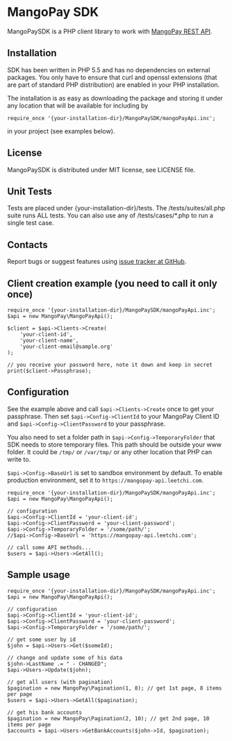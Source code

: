 MangoPay SDK
=================================================
MangoPaySDK is a PHP client library to work with
[MangoPay REST API](http://docs.mangopay.com/api-references/).


Installation
-------------------------------------------------
SDK has been written in PHP 5.5 and has no dependencies on external packages.
You only have to ensure that curl and openssl extensions (that are part of
standard PHP distribution) are enabled in your PHP installation.

The installation is as easy as downloading the package and storing it
under any location that will be available for including by

    require_once '{your-installation-dir}/MangoPaySDK/mangoPayApi.inc';

in your project (see examples below).


License
-------------------------------------------------
MangoPaySDK is distributed under MIT license, see LICENSE file.


Unit Tests
-------------------------------------------------
Tests are placed under {your-installation-dir}/tests.
The /tests/suites/all.php suite runs ALL tests.
You can also use any of /tests/cases/*.php to run a single test case.


Contacts
-------------------------------------------------
Report bugs or suggest features using
[issue tracker at GitHub](https://github.com/MangoPay/mangopay2-php-sdk).


Client creation example (you need to call it only once)
-------------------------------------------------

    require_once '{your-installation-dir}/MangoPaySDK/mangoPayApi.inc';
    $api = new MangoPay\MangoPayApi();

    $client = $api->Clients->Create(
        'your-client-id', 
        'your-client-name', 
        'your-client-email@sample.org'
    );

    // you receive your password here, note it down and keep in secret
    print($client->Passphrase);


Configuration
-------------------------------------------------
See the example above and call `$api->Clients->Create` once to get your passphrase.
Then set `$api->Config->ClientId` to your MangoPay Client ID and 
`$api->Config->ClientPassword` to your passphrase.

You also need to set a folder path in `$api->Config->TemporaryFolder` that SDK needs 
to store temporary files. This path should be outside your www folder.
It could be `/tmp/` or `/var/tmp/` or any other location that PHP can write to.

`$api->Config->BaseUrl` is set to sandbox environment by default. To enable production
environment, set it to `https://mangopay-api.leetchi.com`.

    require_once '{your-installation-dir}/MangoPaySDK/mangoPayApi.inc';
    $api = new MangoPay\MangoPayApi();

    // configuration
    $api->Config->ClientId = 'your-client-id';
    $api->Config->ClientPassword = 'your-client-password';
    $api->Config->TemporaryFolder = '/some/path/';
    //$api->Config->BaseUrl = 'https://mangopay-api.leetchi.com';

    // call some API methods...
    $users = $api->Users->GetAll();


Sample usage
-------------------------------------------------

    require_once '{your-installation-dir}/MangoPaySDK/mangoPayApi.inc';
    $api = new MangoPay\MangoPayApi();

    // configuration
    $api->Config->ClientId = 'your-client-id';
    $api->Config->ClientPassword = 'your-client-password';
    $api->Config->TemporaryFolder = '/some/path/';

    // get some user by id
    $john = $api->Users->Get($someId);

    // change and update some of his data
    $john->LastName .= " - CHANGED";
    $api->Users->Update($john);

    // get all users (with pagination)
    $pagination = new MangoPay\Pagination(1, 8); // get 1st page, 8 items per page
    $users = $api->Users->GetAll($pagination);

    // get his bank accounts
    $pagination = new MangoPay\Pagination(2, 10); // get 2nd page, 10 items per page
    $accounts = $api->Users->GetBankAccounts($john->Id, $pagination);


